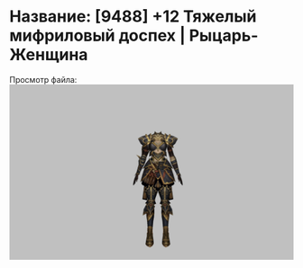 # Название: [9488] +12 Тяжелый мифриловый доспех | Рыцарь-Женщина

Просмотр файла:
![p010021.png](p010021.png)